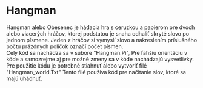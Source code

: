 # Hangman

Hangman alebo Obesenec je hádacia hra s ceruzkou a papierom pre dvoch alebo viacerých hráčov, ktorej podstatou je snaha odhaliť skryté slovo po jednom písmene. Jeden z hráčov si vymyslí slovo a nakreslením príslušného počtu prázdnych políčok označí počet písmen.\
Cely kód sa nachádza sa v súbore "Hangman.Pi", Pre ľahšiu orientáciu v kóde a samozrejme aj pre možné zmeny sa v kóde nachádzajú vysvetlivky. Pre použitie kódu je potrebné stiahnuť alebo vytvoriť filé "Hangman_world.Txt" Tento filé používa kód pre načitanie slov, ktoré sa majú uhádnuť.

